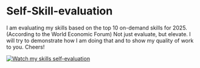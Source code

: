 # Self-Skill-evaluation
I am evaluating my skills based on the top 10 on-demand skills for 2025. (According to the World Economic Forum) Not just evaluate, but elevate. I will try to demonstrate how I am doing that and to show my quality of work to you. Cheers!


[![Watch my skills self-evaluation](https://img.youtube.com/vi/)](https://youtu.be/7InM7vaz7-o?si=I_QEhsLniF4UXDCE)

